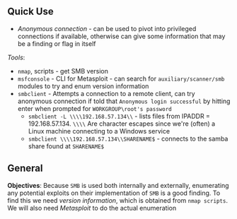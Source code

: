 
## Quick Use

- *Anonymous connection* - can be used to pivot into privileged connections if available, otherwise can give some information that may be a finding or flag in itself

*Tools*:
- `nmap`, scripts - get SMB version
- `msfconsole` - CLI for Metasploit - can search for `auxiliary/scanner/smb` modules to try and enum version information
- `smbclient` - Attempts a connection to a remote client, can try anonymous connection if told that `Anonymous login successful` by hitting enter when prompted for `WORKGROUP\root's password`
    - `smbclient -L \\\\192.168.57.134\\` - lists files from IPADDR = 192.168.57.134. `\\\\` Are character escapes since we're (often) a Linux machine connecting to a Windows service
    - `smbclient \\\\192.168.57.134\\SHARENAME$` - connects to the samba share found at `SHARENAME$`
## General

**Objectives**: Because `SMB` is used both internally and externally, enumerating any potential exploits on their implementation of `SMB` is a good finding. To find this we need *version information*, which is obtained from `nmap scripts`. We will also need *Metasploit* to do the actual enumeration